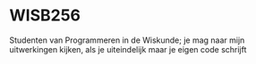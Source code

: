 # WISB256
Studenten van Programmeren in de Wiskunde; je mag naar mijn uitwerkingen kijken, als je uiteindelijk maar je eigen code schrijft
